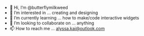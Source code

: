 - 👋 Hi, I’m @butterflymilkweed
- 👀 I’m interested in ... creating and designing
- 🌱 I’m currently learning ... how to make/code interactive widgets
- 💞️ I’m looking to collaborate on ... anything
- 📫 How to reach me ... alyssa.kai@outlook.com

<!---
butterflymilkweed/butterflymilkweed is a ✨ special ✨ repository because its `README.md` (this file) appears on your GitHub profile.
You can click the Preview link to take a look at your changes.
--->
